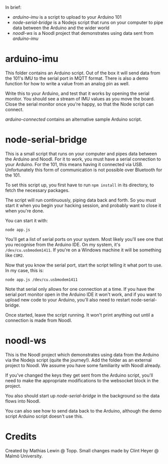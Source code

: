 

In brief:

* _arduino-imu_ is a script to upload to your Arduino 101
* _node-serial-bridge_ is a Nodejs script that runs on your computer to pipe data between the Arduino and the wider world
* _noodl-ws_ is a Noodl project that demonstrates using data sent from _arduino-imu_

# arduino-imu

This folder contains an Arduino script. Out of the box it will send data from the 101's IMU to the serial port in MQTT format. There is also a demo function for how to write a value from an analog pin as well.

Write this to your Arduino, and test that it works by opening the serial monitor. You should see a stream of IMU values as you move the board. Close the serial monitor once you're happy, so that the Node script can connect.

_arduino-connected_ contains an alternative sample Arduino script.

# node-serial-bridge

This is a small script that runs on your computer and pipes data between the Arduino and Noodl. For it to work, you must have a serial connection to your Arduino. For the 101, this means having it connected via USB. Unfortunately this form of communication is not possible over Bluetooth for the 101.

To set this script up, you first have to run `npm install` in its directory, to fetch the necessary packages.

The script will run continuously, piping data back and forth. So you must start it when you begin your hacking session, and probably want to close it when you're done.

You can start it with:

```
node app.js
```

You'll get a list of serial ports on your system. Most likely you'll see one that you recognise from the Arduino IDE. On my system, it's `/dev/cu.usbmodem1411`. If you're on a Windows machine it will be something like `COM2`.

Now that you know the serial port, start the script telling it what port to use. In my case, this is:

```
node app.js /dev/cu.usbmodem1411
```

Note that serial only allows for one connection at a time. If you have the serial port monitor open in the Arduino IDE it won't work, and if you want to upload new code to your Arduino, you'll also need to restart node-serial-bridge.

Once started, leave the script running. It won't print anything out until a connection is made from Noodl.

# noodl-ws

This is the Noodl project which demonstrates using data from the Arduino via the Nodejs script (quite the journey!). Add the folder as an external project to Noodl. We assume you have some familiarity with Noodl already.

If you've changed the keys they get sent from the Arduino script, you'll need to make the appropriate modifications to the websocket block in the project.

You also should start up _node-serial-bridge_ in the background so the data flows into Noodl.

You can also see how to send data back to the Arduino, although the demo script Arduino script doesn't use this.

# Credits

Created by Mathias Lewin @ Topp. Small changes made by Clint Heyer @ Malmö University.
